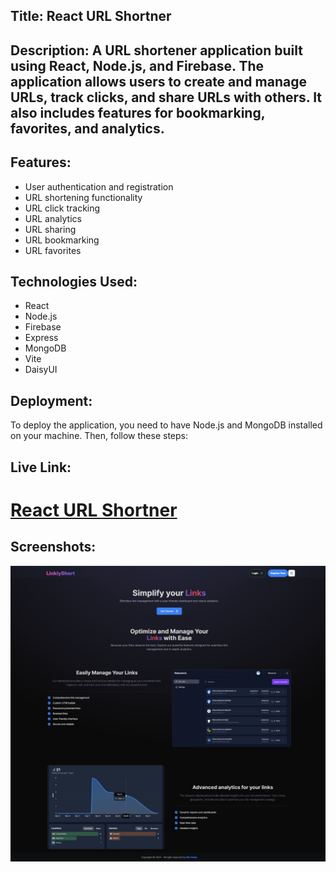 ## Title: React URL Shortner

## Description: A URL shortener application built using React, Node.js, and Firebase. The application allows users to create and manage URLs, track clicks, and share URLs with others. It also includes features for bookmarking, favorites, and analytics.

## Features:

- User authentication and registration
- URL shortening functionality
- URL click tracking
- URL analytics
- URL sharing
- URL bookmarking
- URL favorites

## Technologies Used:

- React
- Node.js
- Firebase
- Express
- MongoDB
- Vite
- DaisyUI

## Deployment:

To deploy the application, you need to have Node.js and MongoDB installed on your machine. Then, follow these steps:

## Live Link:

# [React URL Shortner](https://react-url-shortener.vercel.app/)

## Screenshots:

![Screenshot 1](./public/screenshort/home.jpeg)

